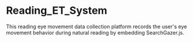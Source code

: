 # Reading_ET_System
This reading eye movement data collection platform records the user's eye movement behavior during natural reading by embedding SearchGazer.js.

